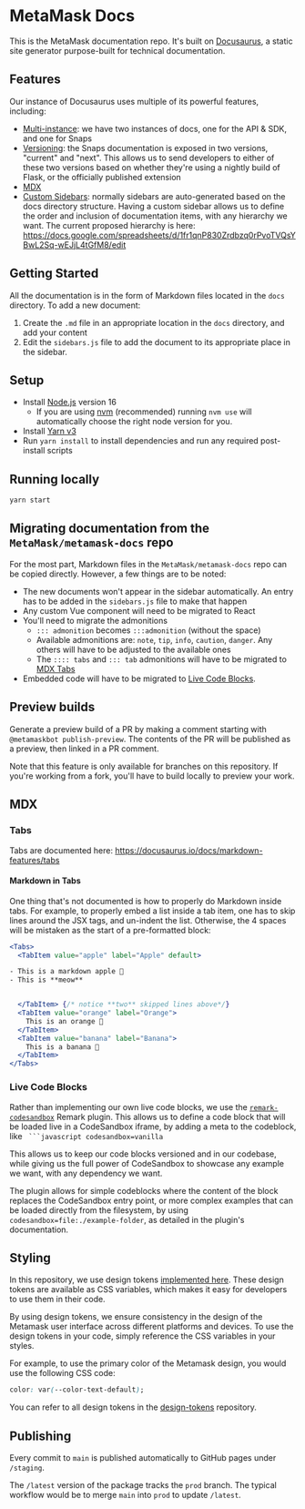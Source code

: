# MetaMask Docs

This is the MetaMask documentation repo. It's built on [Docusaurus](https://docusaurus.io/), a static site generator purpose-built for technical documentation.

## Features

Our instance of Docusaurus uses multiple of its powerful features, including:

* [Multi-instance](https://docusaurus.io/docs/docs-multi-instance): we have two instances of docs, one for the API & SDK, and one for Snaps
* [Versioning](https://docusaurus.io/docs/versioning): the Snaps documentation is exposed in two versions, "current" and "next". This allows us to send developers to either of these two versions based on whether they're using a nightly build of Flask, or the officially published extension
* [MDX](https://docusaurus.io/docs/markdown-features/react#importing-markdown)
* [Custom Sidebars](https://docusaurus.io/docs/sidebar): normally sidebars are auto-generated based on the docs directory structure. Having a custom sidebar allows us to define the order and inclusion of documentation items, with any hierarchy we want. The current proposed hierarchy is here: https://docs.google.com/spreadsheets/d/1fr1qnP830Zrdbzq0rPvoTVQsYBwL2Sq-wEJjL4tGfM8/edit

## Getting Started
All the documentation is in the form of Markdown files located in the `docs` directory. To add a new document:

1. Create the `.md` file in an appropriate location in the `docs` directory, and add your content
2. Edit the `sidebars.js` file to add the document to its appropriate place in the sidebar.

## Setup

- Install [Node.js](https://nodejs.org) version 16
  - If you are using [nvm](https://github.com/creationix/nvm#installation) (recommended) running `nvm use` will automatically choose the right node version for you.
- Install [Yarn v3](https://yarnpkg.com/getting-started/install)
- Run `yarn install` to install dependencies and run any required post-install scripts

## Running locally

`yarn start`

## Migrating documentation from the `MetaMask/metamask-docs` repo
For the most part, Markdown files in the `MetaMask/metamask-docs` repo can be copied directly. However, a few things are to be noted:

* The new documents won't appear in the sidebar automatically. An entry has to be added in the `sidebars.js` file to make that happen
* Any custom Vue component will need to be migrated to React
* You'll need to migrate the admonitions
  * `::: admonition` becomes `:::admonition` (without the space)
  * Available admonitions are: `note`, `tip`, `info`, `caution`, `danger`. Any others will have to be adjusted to the available ones
  * The `:::: tabs` and `::: tab` admonitions will have to be migrated to [MDX Tabs](https://docusaurus.io/docs/markdown-features/tabs)
* Embedded code will have to be migrated to [Live Code Blocks](#live-code-blocks).

## Preview builds

Generate a preview build of a PR by making a comment starting with `@metamaskbot publish-preview`. The contents of the PR will be published as a preview, then linked in a PR comment.

Note that this feature is only available for branches on this repository. If you're working from a fork, you'll have to build locally to preview your work.

## MDX

### Tabs
Tabs are documented here: https://docusaurus.io/docs/markdown-features/tabs

#### Markdown in Tabs
One thing that's not documented is how to properly do Markdown inside tabs. For example, to properly embed a list inside a tab item, one has to skip lines around the JSX tags, and un-indent the list. Otherwise, the 4 spaces will be mistaken as the start of a pre-formatted block:

```jsx
<Tabs>
  <TabItem value="apple" label="Apple" default>

- This is a markdown apple 🍎
- This is **meow**


  </TabItem> {/* notice **two** skipped lines above*/}
  <TabItem value="orange" label="Orange">
    This is an orange 🍊
  </TabItem>
  <TabItem value="banana" label="Banana">
    This is a banana 🍌
  </TabItem>
</Tabs>
```

### Live Code Blocks

Rather than implementing our own live code blocks, we use the [`remark-codesandbox`](https://github.com/kevin940726/remark-codesandbox/) Remark plugin. This allows us to define a code block that will be loaded live in a CodeSandbox iframe, by adding a meta to the codeblock, like ` ```javascript codesandbox=vanilla`

This allows us to keep our code blocks versioned and in our codebase, while giving us the full power of CodeSandbox to showcase any example we want, with any dependency we want.

The plugin allows for simple codeblocks where the content of the block replaces the CodeSandbox entry point, or more complex examples that can be loaded directly from the filesystem, by using `codesandbox=file:./example-folder`, as detailed in the plugin's documentation.

## Styling

In this repository, we use design tokens [implemented here](https://github.com/MetaMask/design-tokens). These design tokens are available as CSS variables, which makes it easy for developers to use them in their code.

By using design tokens, we ensure consistency in the design of the Metamask user interface across different platforms and devices. To use the design tokens in your code, simply reference the CSS variables in your styles.

For example, to use the primary color of the Metamask design, you would use the following CSS code:

```css
color: var(--color-text-default);
```

You can refer to all design tokens in the [design-tokens](https://github.com/MetaMask/design-tokens/blob/main/src/css/design-tokens.css) repository.

## Publishing

Every commit to `main` is published automatically to GitHub pages under `/staging`.

The `/latest` version of the package tracks the `prod` branch. The typical workflow would be to merge `main` into `prod` to update `/latest`.
